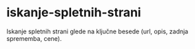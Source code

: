 # iskanje-spletnih-strani
Iskanje spletnih strani glede na ključne besede (url, opis, zadnja sprememba, cene).
